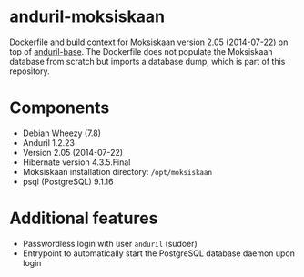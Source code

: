 # anduril-moksiskaan

Dockerfile and build context for Moksiskaan version 2.05 (2014-07-22) on top of  [anduril-base](https://github.com/Gig77/anduril-base). The Dockerfile does not populate the Moksiskaan database from scratch but imports a database dump, which is part of this repository.

# Components

* Debian Wheezy (7.8)
* Anduril 1.2.23
* Version 2.05 (2014-07-22)
* Hibernate version 4.3.5.Final
* Moksiskaan installation directory: `/opt/moksiskaan`
* psql (PostgreSQL) 9.1.16

# Additional features

* Passwordless login with user `anduril` (sudoer)
* Entrypoint to automatically start the PostgreSQL database daemon upon login 
